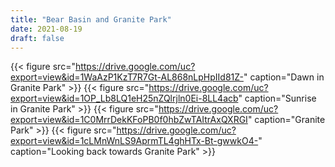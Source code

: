 ```yaml
---
title: "Bear Basin and Granite Park"
date: 2021-08-19
draft: false
---
```



{{< figure src="https://drive.google.com/uc?export=view&id=1WaAzP1KzT7R7Gt-AL868nLpHpIId81Z-" caption="Dawn in Granite Park" >}}
{{< figure src="https://drive.google.com/uc?export=view&id=1OP_Lb8LQ1eH25nZQlrjln0Ei-8LL4acb" caption="Sunrise in Granite Park" >}}
{{< figure src="https://drive.google.com/uc?export=view&id=1C0MrrDekKFoPB0f0hbZwTAItrAxQXRGI" caption="Granite Park" >}}
{{< figure src="https://drive.google.com/uc?export=view&id=1cLMnWnLS9AprmTL4ghHTx-Bt-gwwkO4-" caption="Looking back towards Granite Park" >}}
